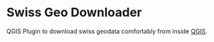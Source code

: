 # Swiss Geo Downloader 
QGIS Plugin to download swiss geodata comfortably from inside [QGIS](https://qgis.org).
